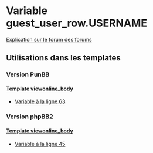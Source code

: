 # Variable guest_user_row.USERNAME
[Explication sur le forum des forums](http://forum.forumactif.com/t294113-listing-des-variables#guest_user_row.USERNAME)

## Utilisations dans les templates

### Version PunBB

#### [Template viewonline_body](punbb/viewonline_body.md)
* [Variable à la ligne 63](../punbb/viewonline_body.tpl#L63)

### Version phpBB2

#### [Template viewonline_body](subsilver/viewonline_body.md)
* [Variable à la ligne 45](../subsilver/viewonline_body.tpl#L45)